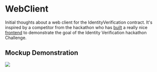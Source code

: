 # WebClient
Initial thoughts about a web client for the IdentityVerification contract. It's inspired by a competitor from the hackathon who has [built](https://github.com/aajajim/identityVerifier) a really nice [frontend](https://aajajim.github.io/identityVerifier/sessions/login) to demonstrate the goal of the Identity Verification hackathon Challenge.

## Mockup Demonstration

[![](https://img.youtube.com/vi/2oeWEedo1gc/0.jpg)](https://www.youtube.com/watch?v=2oeWEedo1gc)
